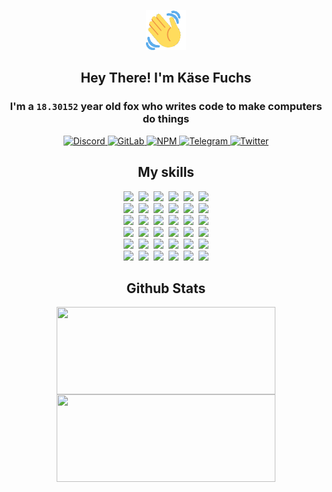 <div><p align=center><img src=./resources/images/wave.gif width=64px height=64px></p><h2 align=center>Hey There! I'm Käse Fuchs</h2><h3 align=center>I'm a <code>18.30152</code> year old fox who writes code to make computers do things</h3><p align=center><a href=https://discord.com/users/507526681125322772><img alt=Discord src="https://img.shields.io/badge/Discord-5865F2?logo=discord&logoColor=white&style=flat-square#ed2ed92d4dde10f06b40688afea6c4a7"> </a><a href=https://gitlab.com/kasefuchs><img alt=GitLab src="https://img.shields.io/badge/GitLab-330F63?logo=gitlab&logoColor=white&style=flat-square#ed2ed92d4dde10f06b40688afea6c4a7"> </a><a href=https://npmjs.com/~kasefuchs><img alt=NPM src="https://img.shields.io/badge/NPM-CB3837?logo=npm&logoColor=white&style=flat-square#ed2ed92d4dde10f06b40688afea6c4a7"> </a><a href=https://t.me/kasefuchs><img alt=Telegram src="https://img.shields.io/badge/Telegram-2CA5E0?logo=telegram&logoColor=white&style=flat-square#ed2ed92d4dde10f06b40688afea6c4a7"> </a><a href=https://twitter.com/kasefuchs><img alt=Twitter src="https://img.shields.io/badge/Twitter-1DA1F2?logo=twitter&logoColor=white&style=flat-square#ed2ed92d4dde10f06b40688afea6c4a7"></a></p><h2 align=center>My skills</h2><p align=center><a href=https://aws.amazon.com/ ><picture><source srcset="https://skillicons.dev/icons?i=aws&theme=dark#ed2ed92d4dde10f06b40688afea6c4a7" media="(prefers-color-scheme: dark)"><source srcset="https://skillicons.dev/icons?i=aws&theme=light#ed2ed92d4dde10f06b40688afea6c4a7" media="(prefers-color-scheme: light), (prefers-color-scheme: no-preference)"><img src="https://skillicons.dev/icons?i=aws&theme=light#ed2ed92d4dde10f06b40688afea6c4a7"></picture></a>&nbsp;&nbsp;<a href=https://en.wikipedia.org/wiki/Bash_(Unix_shell)><picture><source srcset="https://skillicons.dev/icons?i=bash&theme=dark#ed2ed92d4dde10f06b40688afea6c4a7" media="(prefers-color-scheme: dark)"><source srcset="https://skillicons.dev/icons?i=bash&theme=light#ed2ed92d4dde10f06b40688afea6c4a7" media="(prefers-color-scheme: light), (prefers-color-scheme: no-preference)"><img src="https://skillicons.dev/icons?i=bash&theme=light#ed2ed92d4dde10f06b40688afea6c4a7"></picture></a>&nbsp;&nbsp;<a href=https://discord.com/developers/docs><picture><source srcset="https://skillicons.dev/icons?i=bots&theme=dark#ed2ed92d4dde10f06b40688afea6c4a7" media="(prefers-color-scheme: dark)"><source srcset="https://skillicons.dev/icons?i=bots&theme=light#ed2ed92d4dde10f06b40688afea6c4a7" media="(prefers-color-scheme: light), (prefers-color-scheme: no-preference)"><img src="https://skillicons.dev/icons?i=bots&theme=light#ed2ed92d4dde10f06b40688afea6c4a7"></picture></a>&nbsp;&nbsp;<a href=https://www.cloudflare.com/ ><picture><source srcset="https://skillicons.dev/icons?i=cloudflare&theme=dark#ed2ed92d4dde10f06b40688afea6c4a7" media="(prefers-color-scheme: dark)"><source srcset="https://skillicons.dev/icons?i=cloudflare&theme=light#ed2ed92d4dde10f06b40688afea6c4a7" media="(prefers-color-scheme: light), (prefers-color-scheme: no-preference)"><img src="https://skillicons.dev/icons?i=cloudflare&theme=light#ed2ed92d4dde10f06b40688afea6c4a7"></picture></a>&nbsp;&nbsp;<a href=https://en.wikipedia.org/wiki/CSS><picture><source srcset="https://skillicons.dev/icons?i=css&theme=dark#ed2ed92d4dde10f06b40688afea6c4a7" media="(prefers-color-scheme: dark)"><source srcset="https://skillicons.dev/icons?i=css&theme=light#ed2ed92d4dde10f06b40688afea6c4a7" media="(prefers-color-scheme: light), (prefers-color-scheme: no-preference)"><img src="https://skillicons.dev/icons?i=css&theme=light#ed2ed92d4dde10f06b40688afea6c4a7"></picture></a>&nbsp;&nbsp;<a href=https://www.docker.com/ ><picture><source srcset="https://skillicons.dev/icons?i=docker&theme=dark#ed2ed92d4dde10f06b40688afea6c4a7" media="(prefers-color-scheme: dark)"><source srcset="https://skillicons.dev/icons?i=docker&theme=light#ed2ed92d4dde10f06b40688afea6c4a7" media="(prefers-color-scheme: light), (prefers-color-scheme: no-preference)"><img src="https://skillicons.dev/icons?i=docker&theme=light#ed2ed92d4dde10f06b40688afea6c4a7"></picture></a><br><a href=https://www.electronjs.org/ ><picture><source srcset="https://skillicons.dev/icons?i=electron&theme=dark#ed2ed92d4dde10f06b40688afea6c4a7" media="(prefers-color-scheme: dark)"><source srcset="https://skillicons.dev/icons?i=electron&theme=light#ed2ed92d4dde10f06b40688afea6c4a7" media="(prefers-color-scheme: light), (prefers-color-scheme: no-preference)"><img src="https://skillicons.dev/icons?i=electron&theme=light#ed2ed92d4dde10f06b40688afea6c4a7"></picture></a>&nbsp;&nbsp;<a href=https://expressjs.com/ ><picture><source srcset="https://skillicons.dev/icons?i=express&theme=dark#ed2ed92d4dde10f06b40688afea6c4a7" media="(prefers-color-scheme: dark)"><source srcset="https://skillicons.dev/icons?i=express&theme=light#ed2ed92d4dde10f06b40688afea6c4a7" media="(prefers-color-scheme: light), (prefers-color-scheme: no-preference)"><img src="https://skillicons.dev/icons?i=express&theme=light#ed2ed92d4dde10f06b40688afea6c4a7"></picture></a>&nbsp;&nbsp;<a href=https://www.figma.com/ ><picture><source srcset="https://skillicons.dev/icons?i=figma&theme=dark#ed2ed92d4dde10f06b40688afea6c4a7" media="(prefers-color-scheme: dark)"><source srcset="https://skillicons.dev/icons?i=figma&theme=light#ed2ed92d4dde10f06b40688afea6c4a7" media="(prefers-color-scheme: light), (prefers-color-scheme: no-preference)"><img src="https://skillicons.dev/icons?i=figma&theme=light#ed2ed92d4dde10f06b40688afea6c4a7"></picture></a>&nbsp;&nbsp;<a href=https://firebase.google.com/ ><picture><source srcset="https://skillicons.dev/icons?i=firebase&theme=dark#ed2ed92d4dde10f06b40688afea6c4a7" media="(prefers-color-scheme: dark)"><source srcset="https://skillicons.dev/icons?i=firebase&theme=light#ed2ed92d4dde10f06b40688afea6c4a7" media="(prefers-color-scheme: light), (prefers-color-scheme: no-preference)"><img src="https://skillicons.dev/icons?i=firebase&theme=light#ed2ed92d4dde10f06b40688afea6c4a7"></picture></a>&nbsp;&nbsp;<a href=https://flask.palletsprojects.com/ ><picture><source srcset="https://skillicons.dev/icons?i=flask&theme=dark#ed2ed92d4dde10f06b40688afea6c4a7" media="(prefers-color-scheme: dark)"><source srcset="https://skillicons.dev/icons?i=flask&theme=light#ed2ed92d4dde10f06b40688afea6c4a7" media="(prefers-color-scheme: light), (prefers-color-scheme: no-preference)"><img src="https://skillicons.dev/icons?i=flask&theme=light#ed2ed92d4dde10f06b40688afea6c4a7"></picture></a>&nbsp;&nbsp;<a href=https://cloud.google.com/ ><picture><source srcset="https://skillicons.dev/icons?i=gcp&theme=dark#ed2ed92d4dde10f06b40688afea6c4a7" media="(prefers-color-scheme: dark)"><source srcset="https://skillicons.dev/icons?i=gcp&theme=light#ed2ed92d4dde10f06b40688afea6c4a7" media="(prefers-color-scheme: light), (prefers-color-scheme: no-preference)"><img src="https://skillicons.dev/icons?i=gcp&theme=light#ed2ed92d4dde10f06b40688afea6c4a7"></picture></a><br><a href=https://git-scm.com/ ><picture><source srcset="https://skillicons.dev/icons?i=git&theme=dark#ed2ed92d4dde10f06b40688afea6c4a7" media="(prefers-color-scheme: dark)"><source srcset="https://skillicons.dev/icons?i=git&theme=light#ed2ed92d4dde10f06b40688afea6c4a7" media="(prefers-color-scheme: light), (prefers-color-scheme: no-preference)"><img src="https://skillicons.dev/icons?i=git&theme=light#ed2ed92d4dde10f06b40688afea6c4a7"></picture></a>&nbsp;&nbsp;<a href=https://github.com/ ><picture><source srcset="https://skillicons.dev/icons?i=github&theme=dark#ed2ed92d4dde10f06b40688afea6c4a7" media="(prefers-color-scheme: dark)"><source srcset="https://skillicons.dev/icons?i=github&theme=light#ed2ed92d4dde10f06b40688afea6c4a7" media="(prefers-color-scheme: light), (prefers-color-scheme: no-preference)"><img src="https://skillicons.dev/icons?i=github&theme=light#ed2ed92d4dde10f06b40688afea6c4a7"></picture></a>&nbsp;&nbsp;<a href=https://gitlab.com/ ><picture><source srcset="https://skillicons.dev/icons?i=gitlab&theme=dark#ed2ed92d4dde10f06b40688afea6c4a7" media="(prefers-color-scheme: dark)"><source srcset="https://skillicons.dev/icons?i=gitlab&theme=light#ed2ed92d4dde10f06b40688afea6c4a7" media="(prefers-color-scheme: light), (prefers-color-scheme: no-preference)"><img src="https://skillicons.dev/icons?i=gitlab&theme=light#ed2ed92d4dde10f06b40688afea6c4a7"></picture></a>&nbsp;&nbsp;<a href=https://www.heroku.com/ ><picture><source srcset="https://skillicons.dev/icons?i=heroku&theme=dark#ed2ed92d4dde10f06b40688afea6c4a7" media="(prefers-color-scheme: dark)"><source srcset="https://skillicons.dev/icons?i=heroku&theme=light#ed2ed92d4dde10f06b40688afea6c4a7" media="(prefers-color-scheme: light), (prefers-color-scheme: no-preference)"><img src="https://skillicons.dev/icons?i=heroku&theme=light#ed2ed92d4dde10f06b40688afea6c4a7"></picture></a>&nbsp;&nbsp;<a href=https://en.wikipedia.org/wiki/HTML><picture><source srcset="https://skillicons.dev/icons?i=html&theme=dark#ed2ed92d4dde10f06b40688afea6c4a7" media="(prefers-color-scheme: dark)"><source srcset="https://skillicons.dev/icons?i=html&theme=light#ed2ed92d4dde10f06b40688afea6c4a7" media="(prefers-color-scheme: light), (prefers-color-scheme: no-preference)"><img src="https://skillicons.dev/icons?i=html&theme=light#ed2ed92d4dde10f06b40688afea6c4a7"></picture></a>&nbsp;&nbsp;<a href=https://en.wikipedia.org/wiki/JavaScript><picture><source srcset="https://skillicons.dev/icons?i=js&theme=dark#ed2ed92d4dde10f06b40688afea6c4a7" media="(prefers-color-scheme: dark)"><source srcset="https://skillicons.dev/icons?i=js&theme=light#ed2ed92d4dde10f06b40688afea6c4a7" media="(prefers-color-scheme: light), (prefers-color-scheme: no-preference)"><img src="https://skillicons.dev/icons?i=js&theme=light#ed2ed92d4dde10f06b40688afea6c4a7"></picture></a><br><a href=https://en.wikipedia.org/wiki/Linux><picture><source srcset="https://skillicons.dev/icons?i=linux&theme=dark#ed2ed92d4dde10f06b40688afea6c4a7" media="(prefers-color-scheme: dark)"><source srcset="https://skillicons.dev/icons?i=linux&theme=light#ed2ed92d4dde10f06b40688afea6c4a7" media="(prefers-color-scheme: light), (prefers-color-scheme: no-preference)"><img src="https://skillicons.dev/icons?i=linux&theme=light#ed2ed92d4dde10f06b40688afea6c4a7"></picture></a>&nbsp;&nbsp;<a href=https://mui.com/ ><picture><source srcset="https://skillicons.dev/icons?i=materialui&theme=dark#ed2ed92d4dde10f06b40688afea6c4a7" media="(prefers-color-scheme: dark)"><source srcset="https://skillicons.dev/icons?i=materialui&theme=light#ed2ed92d4dde10f06b40688afea6c4a7" media="(prefers-color-scheme: light), (prefers-color-scheme: no-preference)"><img src="https://skillicons.dev/icons?i=materialui&theme=light#ed2ed92d4dde10f06b40688afea6c4a7"></picture></a>&nbsp;&nbsp;<a href=https://en.wikipedia.org/wiki/Markdown><picture><source srcset="https://skillicons.dev/icons?i=md&theme=dark#ed2ed92d4dde10f06b40688afea6c4a7" media="(prefers-color-scheme: dark)"><source srcset="https://skillicons.dev/icons?i=md&theme=light#ed2ed92d4dde10f06b40688afea6c4a7" media="(prefers-color-scheme: light), (prefers-color-scheme: no-preference)"><img src="https://skillicons.dev/icons?i=md&theme=light#ed2ed92d4dde10f06b40688afea6c4a7"></picture></a>&nbsp;&nbsp;<a href=https://www.mongodb.com/ ><picture><source srcset="https://skillicons.dev/icons?i=mongodb&theme=dark#ed2ed92d4dde10f06b40688afea6c4a7" media="(prefers-color-scheme: dark)"><source srcset="https://skillicons.dev/icons?i=mongodb&theme=light#ed2ed92d4dde10f06b40688afea6c4a7" media="(prefers-color-scheme: light), (prefers-color-scheme: no-preference)"><img src="https://skillicons.dev/icons?i=mongodb&theme=light#ed2ed92d4dde10f06b40688afea6c4a7"></picture></a>&nbsp;&nbsp;<a href=https://www.mysql.com/ ><picture><source srcset="https://skillicons.dev/icons?i=mysql&theme=dark#ed2ed92d4dde10f06b40688afea6c4a7" media="(prefers-color-scheme: dark)"><source srcset="https://skillicons.dev/icons?i=mysql&theme=light#ed2ed92d4dde10f06b40688afea6c4a7" media="(prefers-color-scheme: light), (prefers-color-scheme: no-preference)"><img src="https://skillicons.dev/icons?i=mysql&theme=light#ed2ed92d4dde10f06b40688afea6c4a7"></picture></a>&nbsp;&nbsp;<a href=https://nextjs.org/ ><picture><source srcset="https://skillicons.dev/icons?i=nextjs&theme=dark#ed2ed92d4dde10f06b40688afea6c4a7" media="(prefers-color-scheme: dark)"><source srcset="https://skillicons.dev/icons?i=nextjs&theme=light#ed2ed92d4dde10f06b40688afea6c4a7" media="(prefers-color-scheme: light), (prefers-color-scheme: no-preference)"><img src="https://skillicons.dev/icons?i=nextjs&theme=light#ed2ed92d4dde10f06b40688afea6c4a7"></picture></a><br><a href=https://nodejs.org/en/ ><picture><source srcset="https://skillicons.dev/icons?i=nodejs&theme=dark#ed2ed92d4dde10f06b40688afea6c4a7" media="(prefers-color-scheme: dark)"><source srcset="https://skillicons.dev/icons?i=nodejs&theme=light#ed2ed92d4dde10f06b40688afea6c4a7" media="(prefers-color-scheme: light), (prefers-color-scheme: no-preference)"><img src="https://skillicons.dev/icons?i=nodejs&theme=light#ed2ed92d4dde10f06b40688afea6c4a7"></picture></a>&nbsp;&nbsp;<a href=https://www.postgresql.org/ ><picture><source srcset="https://skillicons.dev/icons?i=postgres&theme=dark#ed2ed92d4dde10f06b40688afea6c4a7" media="(prefers-color-scheme: dark)"><source srcset="https://skillicons.dev/icons?i=postgres&theme=light#ed2ed92d4dde10f06b40688afea6c4a7" media="(prefers-color-scheme: light), (prefers-color-scheme: no-preference)"><img src="https://skillicons.dev/icons?i=postgres&theme=light#ed2ed92d4dde10f06b40688afea6c4a7"></picture></a>&nbsp;&nbsp;<a href=https://learn.microsoft.com/en-us/powershell/ ><picture><source srcset="https://skillicons.dev/icons?i=powershell&theme=dark#ed2ed92d4dde10f06b40688afea6c4a7" media="(prefers-color-scheme: dark)"><source srcset="https://skillicons.dev/icons?i=powershell&theme=light#ed2ed92d4dde10f06b40688afea6c4a7" media="(prefers-color-scheme: light), (prefers-color-scheme: no-preference)"><img src="https://skillicons.dev/icons?i=powershell&theme=light#ed2ed92d4dde10f06b40688afea6c4a7"></picture></a>&nbsp;&nbsp;<a href=https://www.python.org/ ><picture><source srcset="https://skillicons.dev/icons?i=py&theme=dark#ed2ed92d4dde10f06b40688afea6c4a7" media="(prefers-color-scheme: dark)"><source srcset="https://skillicons.dev/icons?i=py&theme=light#ed2ed92d4dde10f06b40688afea6c4a7" media="(prefers-color-scheme: light), (prefers-color-scheme: no-preference)"><img src="https://skillicons.dev/icons?i=py&theme=light#ed2ed92d4dde10f06b40688afea6c4a7"></picture></a>&nbsp;&nbsp;<a href=https://www.raspberrypi.org/ ><picture><source srcset="https://skillicons.dev/icons?i=raspberrypi&theme=dark#ed2ed92d4dde10f06b40688afea6c4a7" media="(prefers-color-scheme: dark)"><source srcset="https://skillicons.dev/icons?i=raspberrypi&theme=light#ed2ed92d4dde10f06b40688afea6c4a7" media="(prefers-color-scheme: light), (prefers-color-scheme: no-preference)"><img src="https://skillicons.dev/icons?i=raspberrypi&theme=light#ed2ed92d4dde10f06b40688afea6c4a7"></picture></a>&nbsp;&nbsp;<a href=https://reactjs.org/ ><picture><source srcset="https://skillicons.dev/icons?i=react&theme=dark#ed2ed92d4dde10f06b40688afea6c4a7" media="(prefers-color-scheme: dark)"><source srcset="https://skillicons.dev/icons?i=react&theme=light#ed2ed92d4dde10f06b40688afea6c4a7" media="(prefers-color-scheme: light), (prefers-color-scheme: no-preference)"><img src="https://skillicons.dev/icons?i=react&theme=light#ed2ed92d4dde10f06b40688afea6c4a7"></picture></a><br><a href=https://redux.js.org/ ><picture><source srcset="https://skillicons.dev/icons?i=redux&theme=dark#ed2ed92d4dde10f06b40688afea6c4a7" media="(prefers-color-scheme: dark)"><source srcset="https://skillicons.dev/icons?i=redux&theme=light#ed2ed92d4dde10f06b40688afea6c4a7" media="(prefers-color-scheme: light), (prefers-color-scheme: no-preference)"><img src="https://skillicons.dev/icons?i=redux&theme=light#ed2ed92d4dde10f06b40688afea6c4a7"></picture></a>&nbsp;&nbsp;<a href=https://en.wikipedia.org/wiki/Regular_expression><picture><source srcset="https://skillicons.dev/icons?i=regex&theme=dark#ed2ed92d4dde10f06b40688afea6c4a7" media="(prefers-color-scheme: dark)"><source srcset="https://skillicons.dev/icons?i=regex&theme=light#ed2ed92d4dde10f06b40688afea6c4a7" media="(prefers-color-scheme: light), (prefers-color-scheme: no-preference)"><img src="https://skillicons.dev/icons?i=regex&theme=light#ed2ed92d4dde10f06b40688afea6c4a7"></picture></a>&nbsp;&nbsp;<a href=https://en.wikipedia.org/wiki/Sass_(stylesheet_language)><picture><source srcset="https://skillicons.dev/icons?i=sass&theme=dark#ed2ed92d4dde10f06b40688afea6c4a7" media="(prefers-color-scheme: dark)"><source srcset="https://skillicons.dev/icons?i=sass&theme=light#ed2ed92d4dde10f06b40688afea6c4a7" media="(prefers-color-scheme: light), (prefers-color-scheme: no-preference)"><img src="https://skillicons.dev/icons?i=sass&theme=light#ed2ed92d4dde10f06b40688afea6c4a7"></picture></a>&nbsp;&nbsp;<a href=https://www.typescriptlang.org/ ><picture><source srcset="https://skillicons.dev/icons?i=ts&theme=dark#ed2ed92d4dde10f06b40688afea6c4a7" media="(prefers-color-scheme: dark)"><source srcset="https://skillicons.dev/icons?i=ts&theme=light#ed2ed92d4dde10f06b40688afea6c4a7" media="(prefers-color-scheme: light), (prefers-color-scheme: no-preference)"><img src="https://skillicons.dev/icons?i=ts&theme=light#ed2ed92d4dde10f06b40688afea6c4a7"></picture></a>&nbsp;&nbsp;<a href=https://unity.com/ ><picture><source srcset="https://skillicons.dev/icons?i=unity&theme=dark#ed2ed92d4dde10f06b40688afea6c4a7" media="(prefers-color-scheme: dark)"><source srcset="https://skillicons.dev/icons?i=unity&theme=light#ed2ed92d4dde10f06b40688afea6c4a7" media="(prefers-color-scheme: light), (prefers-color-scheme: no-preference)"><img src="https://skillicons.dev/icons?i=unity&theme=light#ed2ed92d4dde10f06b40688afea6c4a7"></picture></a>&nbsp;&nbsp;<a href=https://workers.cloudflare.com/ ><picture><source srcset="https://skillicons.dev/icons?i=workers&theme=dark#ed2ed92d4dde10f06b40688afea6c4a7" media="(prefers-color-scheme: dark)"><source srcset="https://skillicons.dev/icons?i=workers&theme=light#ed2ed92d4dde10f06b40688afea6c4a7" media="(prefers-color-scheme: light), (prefers-color-scheme: no-preference)"><img src="https://skillicons.dev/icons?i=workers&theme=light#ed2ed92d4dde10f06b40688afea6c4a7"></picture></a><br></p><h2 align=center>Github Stats</h2><p align=center><picture><source srcset="https://github-readme-stats-kasefuchs.vercel.app/api/?count_private=true&hide_border=true&hide_rank=true&line_height=20&hide_title=true&username=Kasefuchs&theme=dark#ed2ed92d4dde10f06b40688afea6c4a7" media="(prefers-color-scheme: dark)"><source srcset="https://github-readme-stats-kasefuchs.vercel.app/api/?count_private=true&hide_border=true&hide_rank=true&line_height=20&hide_title=true&username=Kasefuchs&theme=light#ed2ed92d4dde10f06b40688afea6c4a7" media="(prefers-color-scheme: light), (prefers-color-scheme: no-preference)"><img align=middle width=350 height=140 src="https://github-readme-stats-kasefuchs.vercel.app/api/?count_private=true&hide_border=true&hide_rank=true&line_height=20&hide_title=true&username=Kasefuchs&theme=light#ed2ed92d4dde10f06b40688afea6c4a7"></picture><picture><source srcset="https://github-readme-stats-kasefuchs.vercel.app/api/top-langs/?count_private=true&hide_border=true&layout=compact&username=Kasefuchs&theme=dark#ed2ed92d4dde10f06b40688afea6c4a7" media="(prefers-color-scheme: dark)"><source srcset="https://github-readme-stats-kasefuchs.vercel.app/api/top-langs/?count_private=true&hide_border=true&layout=compact&username=Kasefuchs&theme=light#ed2ed92d4dde10f06b40688afea6c4a7" media="(prefers-color-scheme: light), (prefers-color-scheme: no-preference)"><img align=middle width=350 height=140 src="https://github-readme-stats-kasefuchs.vercel.app/api/top-langs/?count_private=true&hide_border=true&layout=compact&username=Kasefuchs&theme=light#ed2ed92d4dde10f06b40688afea6c4a7"></picture></p><img src="https://hit.yhype.me/github/profile?user_id=64592097#ed2ed92d4dde10f06b40688afea6c4a7" alt=""></div>